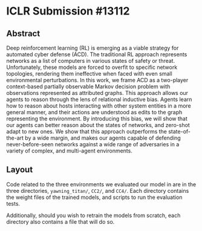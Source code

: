 # ICLR Submission #13112

## Abstract 
Deep reinforcement learning (RL) is emerging as a viable strategy for automated cyber defense (ACD). The traditional RL approach represents networks as a list of computers in various states of safety or threat. Unfortunately, these models are forced to overfit to specific network topologies, rendering them ineffective when faced with even small environmental perturbations. In this work, we frame ACD as a two-player context-based partially observable Markov decision problem with observations represented as attributed graphs. This approach allows our agents to reason through the lens of relational inductive bias. Agents learn how to reason about hosts interacting with other system entities in a more general manner, and their actions are understood as edits to the graph representing the environment. By introducing this bias, we will show that our agents can better reason about the states of networks, and zero-shot adapt to new ones. We show that this approach outperforms the state-of-the-art by a wide margin, and makes our agents capable of defending never-before-seen networks against a wide range of adversaries in a variety of complex, and multi-agent environments.

## Layout

Code related to the three environments we evaluated our model in are in the three directories, `yawning_titan/`, `CC2/`, and `CC4/`. Each directory contains the weight files of the trained models, and scripts to run the evaluation tests. 

Additionally, should you wish to retrain the models from scratch, each directory also contains a file that will do so. 